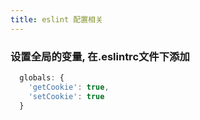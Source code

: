 ```yaml
---
title: eslint 配置相关
---
```


### 设置全局的变量,  在.eslintrc文件下添加
```js
  globals: {
    'getCookie': true,
    'setCookie': true
  }
```
